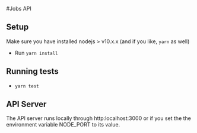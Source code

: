 #Jobs API


## Setup
Make sure you have installed nodejs > v10.x.x (and if you like, `yarn` as well)

* Run `yarn install`

## Running tests

* `yarn test`

## API Server

The API server runs locally through http:localhost:3000 or
if you set the the environment variable NODE_PORT to its value.
